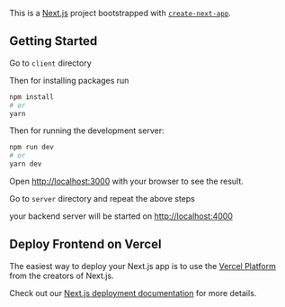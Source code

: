 This is a [Next.js](https://nextjs.org/) project bootstrapped with [`create-next-app`](https://github.com/vercel/next.js/tree/canary/packages/create-next-app).

## Getting Started

Go to `client` directory

Then for installing packages run

```bash
npm install
# or
yarn
```

Then for running the development server:

```bash
npm run dev
# or
yarn dev
```

Open [http://localhost:3000](http://localhost:3000) with your browser to see the result.

Go to `server` directory and repeat the above steps

your backend server will be started on [http://localhost:4000](http://localhost:4000)

## Deploy Frontend on Vercel

The easiest way to deploy your Next.js app is to use the [Vercel Platform](https://vercel.com/new?utm_medium=default-template&filter=next.js&utm_source=create-next-app&utm_campaign=create-next-app-readme) from the creators of Next.js.

Check out our [Next.js deployment documentation](https://nextjs.org/docs/deployment) for more details.

